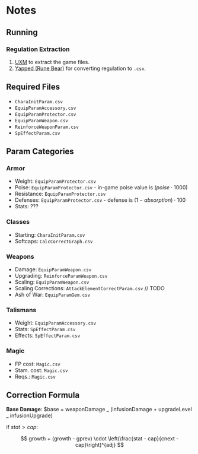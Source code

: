 # Notes

## Running

### Regulation Extraction

1. [UXM](https://cdn.discordapp.com/attachments/529900741998149643/949045219175825448/UXM_2.4.ER_EldenRingQuickhack.zip) to extract the game files.
2. [Yapped (Rune Bear)](https://github.com/vawser/Yapped-Rune-Bear) for converting regulation to `.csv`.

## Required Files

-   `CharaInitParam.csv`
-   `EquipParamAccessory.csv`
-   `EquipParamProtector.csv`
-   `EquipParamWeapon.csv`
-   `ReinforceWeaponParam.csv`
-   `SpEffectParam.csv`

## Param Categories

### Armor

-   Weight: `EquipParamProtector.csv`
-   Poise: `EquipParamProtector.csv` - in-game poise value is $(poise \cdot 1000)$
-   Resistance: `EquipParamProtector.csv`
-   Defenses: `EquipParamProtector.csv` - defense is $(1 - absorption) \cdot 100$
-   Stats: ???

### Classes

-   Starting: `CharaInitParam.csv`
-   Softcaps: `CalcCorrectGraph.csv`

### Weapons

-   Damage: `EquipParamWeapon.csv`
-   Upgrading: `ReinforceParamWeapon.csv`
-   Scaling: `EquipParamWeapon.csv`
-   Scaling Corrections: `AttackElementCorrectParam.csv` // TODO
-   Ash of War: `EquipParamGem.csv`

### Talismans

-   Weight: `EquipParamAccessory.csv`
-   Stats: `SpEffectParam.csv`
-   Effects: `SpEffectParam.csv`

### Magic

-   FP cost: `Magic.csv`
-   Stam. cost: `Magic.csv`
-   Reqs.: `Magic.csv`

## Correction Formula

**Base Damage**: $base = weaponDamage _ (infusionDamage + upgradeLevel _ infusionUpgrade)

if $stat > cap$:

$$
growth + (growth - gprev) \cdot \left(\frac{stat - cap}{cnext - cap}\right)^{adj}
$$
